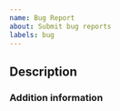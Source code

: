 ```yaml
---
name: Bug Report
about: Submit bug reports
labels: bug
---
```


## Description

<!-- Provide a description of what is the current problem and why you are raising this issue.
If it's a bug please describe what was the unexpected thing that occurred and what was the
expected behaviour. -->

### Addition information

<!-- Provide any additional information related to your issue -->


